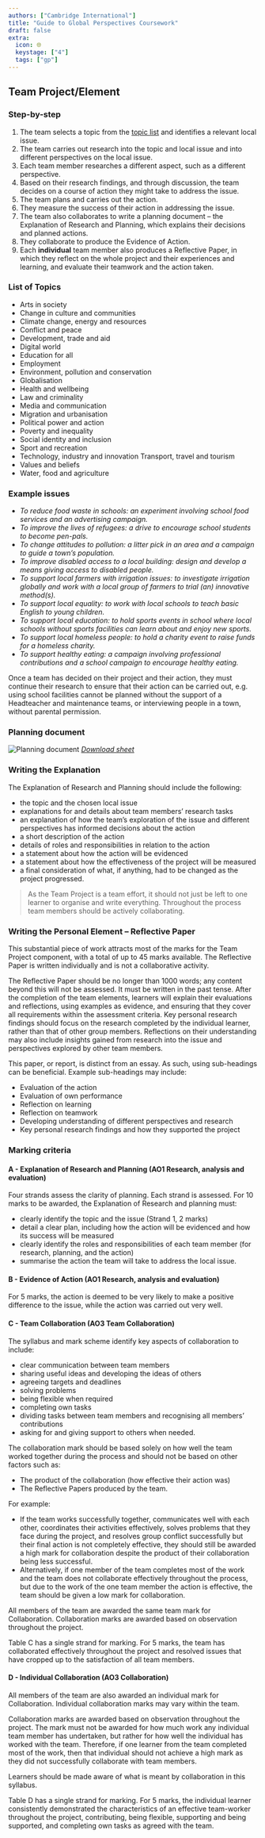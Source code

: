 ```yaml
---
authors: ["Cambridge International"]
title: "Guide to Global Perspectives Coursework"
draft: false
extra:
  icon: 🌐
  keystage: ["4"]
  tags: ["gp"]
---
```


<!-- toc -->

## Team Project/Element

### Step-by-step

1. The team selects a topic from the [topic list](#list-of-topics) and identifies a relevant local issue.
2. The team carries out research into the topic and local issue and into different perspectives on the local issue.
3. Each team member researches a different aspect, such as a different perspective.
4. Based on their research findings, and through discussion, the team decides on a course of action they might take to address the issue.
5. The team plans and carries out the action.
6. They measure the success of their action in addressing the issue.
7. The team also collaborates to write a planning document – the Explanation of Research and Planning, which explains their decisions and planned actions.
8. They collaborate to produce the Evidence of Action.
9. Each **individual** team member also produces a Reflective Paper, in which they reflect on the whole project and their experiences and learning, and evaluate their teamwork and the action taken.

### List of Topics

- Arts in society
- Change in culture and communities
- Climate change, energy and resources
- Conflict and peace
- Development, trade and aid
- Digital world
- Education for all
- Employment
- Environment, pollution and conservation
- Globalisation
- Health and wellbeing
- Law and criminality
- Media and communication
- Migration and urbanisation
- Political power and action
- Poverty and inequality
- Social identity and inclusion
- Sport and recreation
- Technology, industry and innovation Transport, travel and tourism
- Values and beliefs
- Water, food and agriculture

### Example issues

<i>

- To reduce food waste in schools: an experiment involving school food services and an advertising campaign.
- To improve the lives of refugees: a drive to encourage school students to become pen-pals.
- To change attitudes to pollution: a litter pick in an area and a campaign to guide a town’s population.
- To improve disabled access to a local building: design and develop a means giving access to disabled people.
- To support local farmers with irrigation issues: to investigate irrigation globally and work with a local group of farmers to trial (an) innovative method(s).
- To support local equality: to work with local schools to teach basic English to young children.
- To support local education: to hold sports events in school where local schools without sports facilities can learn about and enjoy new sports.
- To support local homeless people: to hold a charity event to raise funds for a homeless charity.
- To support healthy eating: a campaign involving professional contributions and a school campaign to encourage healthy eating.

</i>

Once a team has decided on their project and their action, they must continue their research to ensure that their action can be carried out, e.g. using school facilities cannot be planned without the support of a Headteacher and maintenance teams, or interviewing people in a town, without parental permission.

### Planning document

![Planning document](/images/group-planning.webp )
*[Download sheet](/images/group-planning.webp)*

### Writing the Explanation

The Explanation of Research and Planning should include the following:
- the topic and the chosen local issue
- explanations for and details about team members’ research tasks
- an explanation of how the team’s exploration of the issue and different perspectives has informed
decisions about the action
- a short description of the action
- details of roles and responsibilities in relation to the action
- a statement about how the action will be evidenced
- a statement about how the effectiveness of the project will be measured
- a final consideration of what, if anything, had to be changed as the project progressed.

> [](important) As the Team Project is a team effort, it should not just be left to one learner to organise and write everything. Throughout the process team members should be actively collaborating. 

### Writing the Personal Element – Reflective Paper

This substantial piece of work attracts most of the marks for the Team Project component, with a total of up to 45 marks available. The Reflective Paper is written individually and is not a collaborative activity. 

The Reflective Paper should be no longer than 1000 words; any content beyond this will not be assessed. It must be written in the past tense. After the completion of the team elements, learners will explain their evaluations and reflections, using examples as evidence, and ensuring that they cover all requirements within the assessment criteria. Key personal research findings should focus on the research completed by the individual learner, rather than that of other group members. Reflections on their understanding may also include insights gained from research into the issue and perspectives explored by other team members.

This paper, or report, is distinct from an essay. As such, using sub-headings can be beneficial. Example sub-headings may include:
- Evaluation of the action
- Evaluation of own performance
- Reflection on learning
- Reflection on teamwork
- Developing understanding of different perspectives and research
- Key personal research findings and how they supported the project

### Marking criteria

#### A - Explanation of Research and Planning (AO1 Research, analysis and evaluation)

Four strands assess the clarity of planning. Each strand is assessed. For 10 marks to be awarded, the Explanation of Research and planning must:

- clearly identify the topic and the issue (Strand 1, 2 marks)
- detail a clear plan, including how the action will be evidenced and how its success will be measured
- clearly identify the roles and responsibilities of each team member (for research, planning, and the action)
- summarise the action the team will take to address the local issue.

#### B - Evidence of Action (AO1 Research, analysis and evaluation)

For 5 marks, the action is deemed to be very likely to make a positive difference to the issue, while the action was carried out very well.

#### C - Team Collaboration (AO3 Team Collaboration)

The syllabus and mark scheme identify key aspects of collaboration to include:

- clear communication between team members
- sharing useful ideas and developing the ideas of others
- agreeing targets and deadlines
- solving problems
- being flexible when required
- completing own tasks
- dividing tasks between team members and recognising all members’ contributions
- asking for and giving support to others when needed.

The collaboration mark should be based solely on how well the team worked together during the process and should not be based on other factors such as:

- The product of the collaboration (how effective their action was)
- The Reflective Papers produced by the team.

For example:

- If the team works successfully together, communicates well with each other, coordinates their activities effectively, solves problems that they face during the project, and resolves group conflict successfully but their final action is not completely effective, they should still be awarded a high mark for collaboration despite the product of their collaboration being less successful.
- Alternatively, if one member of the team completes most of the work and the team does not collaborate effectively throughout the process, but due to the work of the one team member the action is effective, the team should be given a low mark for collaboration.

All members of the team are awarded the same team mark for Collaboration. Collaboration marks are awarded based on observation throughout the project.  

Table C has a single strand for marking. For 5 marks, the team has collaborated effectively throughout the project and resolved issues that have cropped up to the satisfaction of all team members.

#### D - Individual Collaboration (AO3 Collaboration)

All members of the team are also awarded an individual mark for Collaboration. Individual collaboration marks may vary within the team.  

Collaboration marks are awarded based on observation throughout the project. The mark must not be awarded for how much work any individual team member has undertaken, but rather for how well the individual has worked with the team. Therefore, if one learner from the team completed most of the work, then that individual should not achieve a high mark as they did not successfully collaborate with team members.

Learners should be made aware of what is meant by collaboration in this syllabus.  

Table D has a single strand for marking. For 5 marks, the individual learner consistently demonstrated the characteristics of an effective team-worker throughout the project, contributing, being flexible, supporting and being supported, and completing own tasks as agreed with the team.

